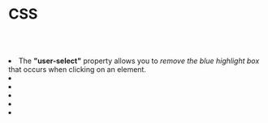 # CSS

<br><br>


  <li>
    The <b>"user-select"</b> property allows you to <i>remove the blue highlight box</i> that occurs when clicking on an element.
  </li>
  <li>
    <b></b> <i></i>
  </li>
  <li>
    <b></b> <i></i>
  </li>
  <li>
    <b></b> <i></i>
  </li>
  <li>
    <b></b> <i></i>
  </li>
  <li>
    <b></b> <i></i>
  </li>
  
</ul>